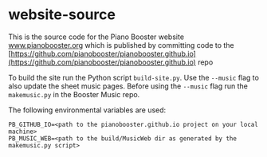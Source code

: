 # website-source

This is the source code for the Piano Booster website www.pianobooster.org
which is published by committing code to the
[https://github.com/pianobooster/pianobooster.github.io](https://github.com/pianobooster/pianobooster.github.io) repo

To build the site run the Python script `build-site.py`.
Use the `--music` flag to also update the sheet music pages.
Before using the `--music` flag run the `makemusic.py` in the Booster Music repo.


The following environmental variables are used:

```
PB_GITHUB_IO=<path to the pianobooster.github.io project on your local machine>
PB_MUSIC_WEB=<path to the build/MusicWeb dir as generated by the makemusic.py script>
```
